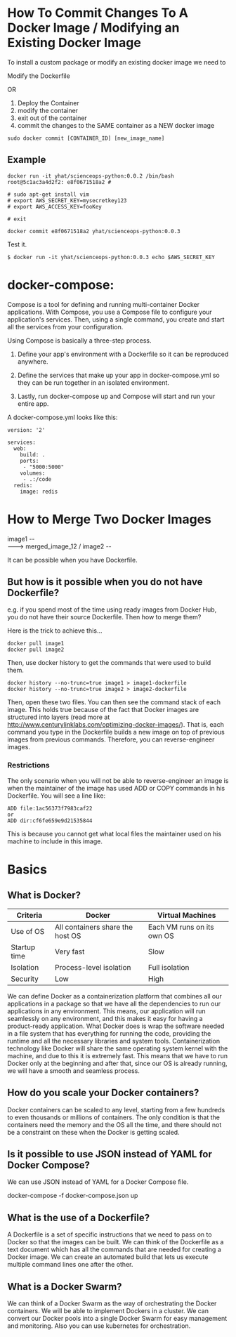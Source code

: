 
# How To Commit Changes To A Docker Image / Modifying an Existing Docker Image

To install a custom package or modify an existing docker image we need to

Modify the Dockerfile

OR

1. Deploy the Container
2. modify the container
3. exit out of the container
4. commit the changes to the SAME container as a NEW docker image
```
sudo docker commit [CONTAINER_ID] [new_image_name]
```

## Example
```
docker run -it yhat/scienceops-python:0.0.2 /bin/bash
root@5c1ac3a4d2f2: e8f0671518a2 #
```

```
# sudo apt-get install vim
# export AWS_SECRET_KEY=mysecretkey123
# export AWS_ACCESS_KEY=fooKey
```

`# exit`

```
docker commit e8f0671518a2 yhat/scienceops-python:0.0.3
```

Test it.
```
$ docker run -it yhat/scienceops-python:0.0.3 echo $AWS_SECRET_KEY
```

# docker-compose:

Compose is a tool for defining and running multi-container Docker applications. With Compose, you use a Compose file to configure your application's services. Then, using a single command, you create and start all the services from your configuration.

Using Compose is basically a three-step process.

1. Define your app's environment with a Dockerfile so it can be reproduced anywhere.

2. Define the services that make up your app in docker-compose.yml so they can be run together in an isolated environment.

3. Lastly, run docker-compose up and Compose will start and run your entire app.

A docker-compose.yml looks like this:

```
version: '2'

services:
  web:
    build: .
    ports:
     - "5000:5000"
    volumes:
     - .:/code
  redis:
    image: redis
```

# How to Merge Two Docker Images

image1 --
            \
             ---> merged_image_12
            /
image2 --


It can be possible when you have Dockerfile.

## But how is it possible when you do not have Dockerfile?
e.g. if you spend most of the time using ready images from Docker Hub, you do not have their source Dockerfile. Then how to merge them?

Here is the trick to achieve this...

```
docker pull image1
docker pull image2
```

Then, use docker history to get the commands that were used to build them.

```
docker history --no-trunc=true image1 > image1-dockerfile
docker history --no-trunc=true image2 > image2-dockerfile
```

Then, open these two files. You can then see the command stack of each image. This holds true because of the fact that Docker images are structured into layers (read more at http://www.centurylinklabs.com/optimizing-docker-images/). That is, each command you type in the Dockerfile builds a new image on top of previous images from previous commands. Therefore, you can reverse-engineer images.

### Restrictions

The only scenario when you will not be able to reverse-engineer an image is when the maintainer of the image has used ADD or COPY commands in his Dockerfile. You will see a line like:

```
ADD file:1ac56373f7983caf22
or 
ADD dir:cf6fe659e9d21535844
```

This is because you cannot get what local files the maintainer used on his machine to include in this image.

# Basics

## What is Docker?

| Criteria  |  Docker |  Virtual Machines  |
|---|---|---|
|  Use of OS | All containers share the host OS  |  Each VM runs on its own OS |
| Startup time  | Very fast  |  Slow |
| Isolation  |Process-level isolation	   | Full isolation  |
|  Security | Low  | High  |


We can define Docker as a containerization platform that combines all our applications in a package so that we have all the dependencies to run our applications in any environment. This means, our application will run seamlessly on any environment, and this makes it easy for having a product-ready application. What Docker does is wrap the software needed in a file system that has everything for running the code, providing the runtime and all the necessary libraries and system tools. Containerization technology like Docker will share the same operating system kernel with the machine, and due to this it is extremely fast. This means that we have to run Docker only at the beginning and after that, since our OS is already running, we will have a smooth and seamless process.

## How do you scale your Docker containers?

Docker containers can be scaled to any level, starting from a few hundreds to even thousands or millions of containers. The only condition is that the containers need the memory and the OS all the time, and there should not be a constraint on these when the Docker is getting scaled.

## Is it possible to use JSON instead of YAML for Docker Compose?

We can use JSON instead of YAML for a Docker Compose file.

docker-compose -f docker-compose.json up

## What is the use of a Dockerfile?

A Dockerfile is a set of specific instructions that we need to pass on to Docker so that the images can be built. We can think of the Dockerfile as a text document which has all the commands that are needed for creating a Docker image. We can create an automated build that lets us execute multiple command lines one after the other.

## What is a Docker Swarm?

We can think of a Docker Swarm as the way of orchestrating the Docker containers. We will be able to implement Dockers in a cluster. We can convert our Docker pools into a single Docker Swarm for easy management and monitoring. Also you can use kubernetes for orchestration.
